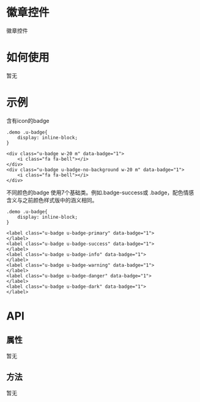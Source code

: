 # 徽章控件

徽章控件

# 如何使用

暂无

# 示例

<div class="example-head">含有icon的badge</div>
<style>.demo .u-badge{
    display: inline-block;
}
</style><div class="u-badge w-20 m" data-badge="1">
    <i class="fa fa-bell"></i>
</div>
<div class="u-badge u-badge-no-background w-20 m" data-badge="1">
    <i class="fa fa-bell"></i>
</div>

<pre><code>.demo .u-badge{
    display: inline-block;
}</code></pre>
<pre><code>&lt;div class="u-badge w-20 m" data-badge="1">
    &lt;i class="fa fa-bell">&lt;/i>
&lt;/div>
&lt;div class="u-badge u-badge-no-background w-20 m" data-badge="1">
    &lt;i class="fa fa-bell">&lt;/i>
&lt;/div>
</code></pre>
<div class="example-head">不同颜色的badge 使用7个基础类。例如.badge-success或 .badge，配色情感含义与之前颜色样式版中的涵义相同。</div>
<style>.demo .u-badge{
    display: inline-block;
}
</style><label class="u-badge u-badge-primary" data-badge="1">
</label>
<label class="u-badge u-badge-success" data-badge="1">
</label>
<label class="u-badge u-badge-info" data-badge="1">
</label>
<label class="u-badge u-badge-warning" data-badge="1">
</label>
<label class="u-badge u-badge-danger" data-badge="1">
</label>
<label class="u-badge u-badge-dark" data-badge="1">
</label>

<pre><code>.demo .u-badge{
    display: inline-block;
}</code></pre>
<pre><code>&lt;label class="u-badge u-badge-primary" data-badge="1">
&lt;/label>
&lt;label class="u-badge u-badge-success" data-badge="1">
&lt;/label>
&lt;label class="u-badge u-badge-info" data-badge="1">
&lt;/label>
&lt;label class="u-badge u-badge-warning" data-badge="1">
&lt;/label>
&lt;label class="u-badge u-badge-danger" data-badge="1">
&lt;/label>
&lt;label class="u-badge u-badge-dark" data-badge="1">
&lt;/label>
</code></pre>


<!--### 示例1

示例1说明

### 示例2

示例2说-->

# API

## 属性

暂无
<!--### 属性1

属性1说明

### 属性2

属性2说明-->

## 方法

暂无
<!--### 方法1

方法1说明

### 方法2

方法2说明-->
